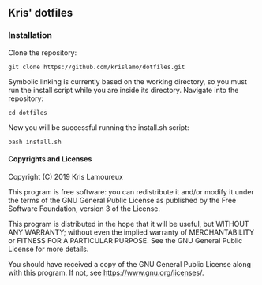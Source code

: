 ## Kris' dotfiles
### Installation



Clone the repository:

`git clone https://github.com/krislamo/dotfiles.git`

Symbolic linking is currently based on the working directory, so you must run the install script while you are inside its directory. Navigate into the repository:

`cd dotfiles`

Now you will be successful running the install.sh script:

`bash install.sh`


#### Copyrights and Licenses
Copyright (C) 2019  Kris Lamoureux

This program is free software: you can redistribute it and/or modify it under the terms of the GNU General Public License as published by the Free Software Foundation, version 3 of the License.

This program is distributed in the hope that it will be useful, but WITHOUT ANY WARRANTY; without even the implied warranty of MERCHANTABILITY or FITNESS FOR A PARTICULAR PURPOSE.  See the GNU General Public License for more details.

You should have received a copy of the GNU General Public License along with this program. If not, see <https://www.gnu.org/licenses/>.
